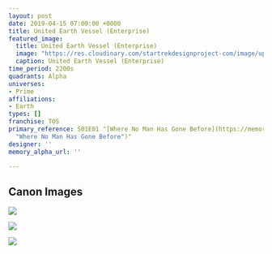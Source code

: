 ```yaml
---
layout: post
date: 2019-04-15 07:00:00 +0000
title: United Earth Vessel (Enterprise)
featured_image:
  title: United Earth Vessel (Enterprise)
  image: "https://res.cloudinary.com/startrekdesignproject-com/image/upload/v1555378586/UnitedEarthVessel.png"
  caption: United Earth Vessel (Enterprise)
time_period: 2200s
quadrants: Alpha
universes:
- Prime
affiliations:
- Earth
types: []
franchise: TOS
primary_reference: S01E01 "[Where No Man Has Gone Before](https://memory-alpha.fandom.com/wiki/Where_No_Man_Has_Gone_Before
  "Where No Man Has Gone Before")"
designer: ''
memory_alpha_url: ''

---
```

## Canon Images

![](https://res.cloudinary.com/startrekdesignproject-com/image/upload/v1555378586/UnitedEarthVessel1.jpg)

![](https://res.cloudinary.com/startrekdesignproject-com/image/upload/v1555378586/UnitedEarthVessel2.jpg)

![](https://res.cloudinary.com/startrekdesignproject-com/image/upload/v1555378586/UnitedEarthVessel3.jpg)